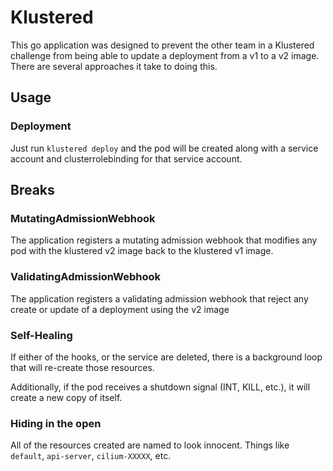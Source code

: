 # Klustered

This go application was designed to prevent the other team in a Klustered challenge from being able to update a deployment from a v1 to a v2 image. There are several approaches it take to doing this.

## Usage

### Deployment

Just run `klustered deploy` and the pod will be created along with a service account and clusterrolebinding for that service account.

## Breaks

### MutatingAdmissionWebhook

The application registers a mutating admission webhook that modifies any pod with the klustered v2 image back to the klustered v1 image.

### ValidatingAdmissionWebhook

The application registers a validating admission webhook that reject any create or update of a deployment using the v2 image

### Self-Healing

If either of the hooks, or the service are deleted, there is a background loop that will re-create those resources.

Additionally, if the pod receives a shutdown signal (INT, KILL, etc.), it will create a new copy of itself.

### Hiding in the open

All of the resources created are named to look innocent. Things like `default`, `api-server`, `cilium-XXXXX`, etc.
